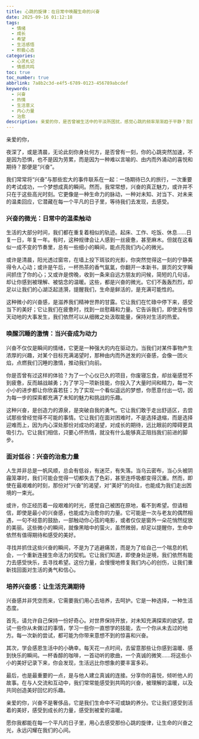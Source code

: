 ```yaml
---
title: 心跳的旋律：在日常中唤醒生命的兴奋
date: 2025-09-16 01:12:18
tags:
  - 情绪
  - 成长
  - 希望
  - 生活感悟
  - 积极心态
categories:
  - 心灵札记
  - 情感共鸣
toc: true
toc_number: true
abbrlink: 7a8b2c3d-e4f5-6789-0123-456789abcdef
keywords:
  - 兴奋
  - 热情
  - 生活意义
  - 内心力量
  - 治愈
description: 亲爱的你，是否曾被生活中的平淡所困扰，感觉心跳的频率渐渐趋于平静？我们常常以为兴奋只属于那些盛大的时刻，却忽略了它在日常细微之处的温柔闪烁。今天，我想与你一同探寻这份珍贵的情绪，感受它如何像一道暖流，唤醒我们内心深处对生命的热爱与期待，让每一个平凡的日子都充满鲜活的色彩。
---
```


亲爱的你，

夜深了，或是清晨，无论此刻你身处何方，是否曾有一刻，你的心跳突然加速，不是因为恐惧，也不是因为劳累，而是因为一种难以言喻的、由内而外涌动的喜悦和期待？那便是“兴奋”。

我们常常将“兴奋”与那些宏大的事件联系在一起：一场期待已久的旅行，一次重要的考试成功，一个梦想成真的瞬间。然而，我常常想，兴奋的真正魅力，或许并不只在于这些高光时刻。它更像是一种生命力的脉动，一种对未知、对当下、对未来的温柔回应，它潜藏在每一个平凡的日子里，等待我们去发现，去感受。

### 兴奋的微光：日常中的温柔触动

生活的大部分时间，我们都在重复着相似的轨迹。起床、工作、吃饭、休息……日复一日，年复一年。有时，这种规律会让人感到一丝疲惫，甚至麻木。但就在这看似一成不变的节奏里，总有一些细小的瞬间，能点亮我们内心的微光。

或许是清晨，阳光透过窗帘，在墙上投下斑驳的光影，你突然觉得这一刻的宁静美得令人心动；或许是午后，一杯热茶的香气氤氲，你翻开一本新书，扉页的文字瞬间抓住了你的心；又或许是傍晚，收到一条来自远方朋友的问候，简短的几句话，却让你感到被理解、被惦念的温暖。这些，都是兴奋的微光。它们不轰轰烈烈，却足以让我们的心湖泛起涟漪，提醒我们，生命是鲜活的，是充满可能性的。

这种微小的兴奋感，是滋养我们精神世界的甘露。它让我们在忙碌中停下来，感受当下的美好；它让我们在疲惫时，找到一丝慰藉和力量。它告诉我们，即使没有惊天动地的大事发生，我们依然可以从细微之处汲取能量，保持对生活的热爱。

### 唤醒沉睡的激情：当兴奋成为动力

兴奋不仅仅是瞬间的情绪，它更是一种强大的内在驱动力。当我们对某件事物产生浓厚的兴趣，对某个目标充满渴望时，那种由内而外迸发的兴奋感，会像一团火焰，点燃我们沉睡的激情，推动我们向前。

你是否曾有过这样的体验？为了一个心仪已久的项目，你废寝忘食，却丝毫感觉不到疲惫，反而越战越勇；为了学习一项新技能，你投入了大量时间和精力，每一次小小的进步都让你欣喜若狂；为了实现一个看似遥远的梦想，你愿意付出一切，因为每一步的探索都充满了未知的魅力和挑战的乐趣。

这种兴奋，是创造力的源泉，是突破自我的勇气。它让我们敢于走出舒适区，去尝试那些曾经觉得不可能的事情。它让我们在面对困难时，不是选择退缩，而是选择迎难而上，因为内心深处那份对成功的渴望，对成长的期待，远比眼前的障碍更具吸引力。它让我们相信，只要心怀热情，就没有什么能够真正阻挡我们前进的脚步。

### 面对低谷：兴奋的治愈力量

人生并非总是一帆风顺，总会有低谷，有迷茫，有失落。当乌云密布，当心头被阴霾笼罩时，我们可能会觉得一切都失去了色彩，甚至连呼吸都变得沉重。然而，即使在最艰难的时刻，那份对“兴奋”的渴望，对“美好”的向往，也能成为我们走出困境的一束光。

或许，你正经历着一段艰难的时光，感觉自己被困在原地，看不到希望。但请相信，即使是最小的兴奋感，也能成为治愈你的力量。它可能是一次与老友的偶然相遇，一句不经意的鼓励，一部触动你心弦的电影，或者仅仅是窗外一朵花悄然绽放的美丽。这些微小的瞬间，就像黑暗中的萤火，虽然微弱，却足以提醒你，生命中依然有值得期待和感受的美好。

寻找并抓住这些兴奋的瞬间，不是为了逃避痛苦，而是为了给自己一个喘息的机会，一个重新连接生命活力的契机。它让我们知道，即使身处逆境，我们依然有能力去感受快乐，去寻找希望。这份力量，会慢慢地修复我们内心的创伤，让我们重新找回面对生活的勇气和信心。

### 培养兴奋感：让生活充满期待

兴奋感并非凭空而来，它需要我们用心去培养，去呵护。它是一种选择，一种生活态度。

首先，请允许自己保持一份好奇心。对世界保持开放，对未知充满探索的欲望。尝试一些你从未做过的事情，学习一些你一直想学的技能，去一个你从未去过的地方。每一次新的尝试，都可能为你带来意想不到的惊喜和兴奋。

其次，学会感恩生活中的小确幸。每天花一点时间，去留意那些让你感到温暖、感到快乐的瞬间。一杯香醇的咖啡，一首动听的歌曲，一个真诚的微笑……将这些小小的美好记录下来，你会发现，生活远比你想象的要丰富多彩。

最后，也是最重要的一点，是与他人建立真诚的连接。分享你的喜悦，倾听他人的故事。在与人交流和互动中，我们常常能感受到共鸣的兴奋，被理解的温暖，以及共同创造美好回忆的乐趣。

亲爱的你，兴奋不是奢侈品，它是我们生命中不可或缺的养分。它让我们感受到活着的美好，感受到成长的力量，感受到被爱的温暖。

愿你我都能在每一个平凡的日子里，用心去感受那份心跳的旋律，让生命的兴奋之光，永远闪耀在我们的心间。